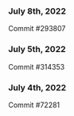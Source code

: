 ### July 8th, 2022

Commit #293807

### July 5th, 2022

Commit #314353


### July 4th, 2022

Commit #72281
